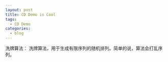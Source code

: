 ```yaml
---
layout: post
title: CD Demo is Cool
tags:
  - CD Demo
categories:
  - blog
---
```

洗牌算法： 
洗牌算法，用于生成有限序列的随机排列。简单的说，算法会打乱序列。 